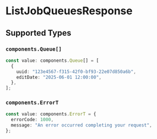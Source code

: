 # ListJobQueuesResponse


## Supported Types

### `components.Queue[]`

```typescript
const value: components.Queue[] = [
  {
    uuid: "123e4567-f315-42f0-bf93-22e07d850a6b",
    editDate: "2025-06-01 12:00:00",
  },
];
```

### `components.ErrorT`

```typescript
const value: components.ErrorT = {
  errorCode: 1000,
  message: "An error occurred completing your request",
};
```

